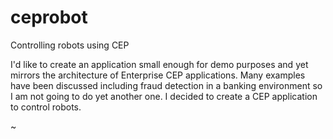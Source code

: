 ceprobot
========

Controlling robots using CEP

I'd like to create an application small enough for demo purposes and yet mirrors
the architecture of Enterprise CEP applications. Many examples have been 
discussed including fraud detection in a banking environment so I am not going to do yet another one. I decided to create a CEP application to control robots.

~      
